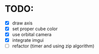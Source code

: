 # TODO:

- [x] draw axis
- [x] set proper cube color
- [x] use orbital camera
- [x] integrate imgui
- [ ] refactor (timer and using zip algorithm)
